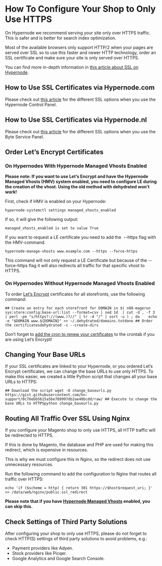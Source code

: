 <!-- source: https://support.hypernode.com/en/hypernode/nginx/how-to-configure-your-shop-to-only-use-https/ -->
# How To Configure Your Shop to Only Use HTTPS

On Hypernode we recommend serving your site only over HTTPS traffic. This is safer and is better for search index optimization.

Most of the available browsers only support HTTP/2 when your pages are served over SSL so to use this faster and newer HTTP technology, order an SSL certificate and make sure your site is only served over HTTPS.

You can find more in-depth information in [this article about SSL on Hypernode](https://support.hypernode.com/knowledgebase/use-ssl-certificates-on-your-hypernode/).


How to Use SSL Certificates via Hypernode.com
---------------------------------------------

Please check out [this article](https://support.hypernode.com/en/hypernode/ssl/how-to-use-ssl-certificates-on-your-hypernode-when-ordered-via-hypernode-com) for the different SSL options when you use the Hypernode Control Panel.

How to Use SSL Certificates via Hypernode.nl
--------------------------------------------

Please check out [this article](https://support.hypernode.com/en/hypernode/ssl/how-to-use-ssl-certificates-on-your-hypernode-when-ordered-via-byte-nl) for the different SSL options when you use the Byte Service Panel.

Order Let’s Encrypt Certificates
--------------------------------

### On Hypernodes With Hypernode Managed Vhosts Enabled

**Please note: If you want to use Let’s Encrypt and have the Hypernode Managed Vhosts (HMV) system enabled, you need to configure LE during the creation of the vhost. Using the old method with dehydrated won't work!**

First, check if HMV is enabled on your Hypernode:

`hypernode-systemctl settings managed_vhosts_enabled`

If so, it will give the following output:

`managed_vhosts_enabled is set to value True`

If you want to request a LE certificate you need to add the  --https flag with the HMV-command.

`hypernode-manage-vhosts www.example.com --https --force-https`

This command will not only request a LE Certificate but because of the --force-https flag it will also redirects all traffic for that specific vhost to HTTPS.

### On Hypernodes Without Hypernode Managed Vhosts Enabled

To order [Let’s Encrypt](https://support.hypernode.com/knowledgebase/use-lets-encrypt-hypernode/) certificates for all storefronts, use the following command:

```nginx
## Create an entry for each storefront for DOMAIN in $( n98-magerun sys:store:config:base-url:list --format=csv | sed 1d  | cut -d , -f 3 | perl -pe "s/https?://(www.)?//" | tr -d "/" | sort -u ) ; do    echo -e "$DOMAIN www.${DOMAIN}" >> ~/.dehydrated/domains.txtdone ## Order the certificatesdehydrated -c --create-dirs
```
Don’t forget to [add the cron to renew your certificates](https://support.hypernode.com/knowledgebase/use-lets-encrypt-hypernode/) to the crontab if you are using Let’s Encrypt!

Changing Your Base URLs
-----------------------

If your SSL certificates are linked to your Hypernode, or you ordered Let’s Encrypt certificates, we can change the base URLs to use only HTTPS. To make this easier, we created a little Python script that changes all your base URLs to HTTPS:

```nginx
## Download the script wget -O change_baseurls.py https://gist.githubusercontent.com/hn-support/0c76ebb5615a5be789997db2ae40bcdd/raw/ ## Execute to change the base URLs to HTTPSpython change_baseurls.py
```
Routing All Traffic Over SSL Using Nginx
----------------------------------------

If you configure your Magento shop to only use HTTPS, all HTTP traffic will be redirected to HTTPS.

If this is done by Magento, the database and PHP are used for making this redirect, which is expensive in resources.

This is why we must configure this in Nginx, so the redirect does not use unnecessary resources.

Run the following command to add the configuration to Nginx that routes all traffic over HTTPS:

```nginx
echo 'if ($scheme = http) { return 301 https://$host$request_uri; }' >> /data/web/nginx/public.ssl_redirect
```
**Please note that if you have [Hypernode Managed Vhosts](https://support.hypernode.com/en/hypernode/nginx/hypernode-managed-vhosts) enabled, you can skip this.**

Check Settings of Third Party Solutions
---------------------------------------

After configuring your shop to only use HTTPS, please do not forget to check HTTP(S) settings of third party solutions to avoid problems, e.g.:

* Payment providers like Adyen.
* Stock providers like Picqer.
* Google Analytics and Google Search Console.
